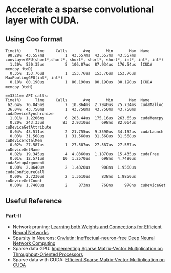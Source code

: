 
# Accelerate a sparse convolutional layer with CUDA. 
## Using Coo format
```
Time(%)      Time     Calls       Avg       Min       Max  Name
 98.28%  43.557ms         1  43.557ms  43.557ms  43.557ms  convLayerGPU(short*,short*, short*, short*, short*, int*, int*, int*)
  1.20%  530.35us         5  106.07us  87.934us  176.54us  [CUDA memcpy HtoD]
  0.35%  153.76us         1  153.76us  153.76us  153.76us  MaxPoolingGPU(int*, int*)
  0.18%  80.190us         1  80.190us  80.190us  80.190us  [CUDA memcpy DtoH]

==3341== API calls:
Time(%)      Time     Calls       Avg       Min       Max  Name
 62.64%  76.045ms         7  10.864ms  2.7940us  75.734ms  cudaMalloc
 36.04%  43.750ms         1  43.750ms  43.750ms  43.750ms  cudaDeviceSynchronize
  1.01%  1.2206ms         6  203.44us  175.16us  263.65us  cudaMemcpy
  0.20%  243.33us        83  2.9310us     698ns  82.064us  cuDeviceGetAttribute
  0.04%  43.511us         2  21.755us  9.3590us  34.152us  cudaLaunch
  0.03%  31.568us         1  31.568us  31.568us  31.568us  cuDeviceTotalMem
  0.02%  27.587us         1  27.587us  27.587us  27.587us  cuDeviceGetName
  0.02%  19.345us         4  4.8360us  1.1870us  15.435us  cudaFree
  0.01%  12.571us        10  1.2570us     698ns  4.7490us  cudaSetupArgument
  0.00%  2.8640us         2  1.4320us     908ns  1.9560us  cudaConfigureCall
  0.00%  2.7230us         2  1.3610us     838ns  1.8850us  cuDeviceGetCount
  0.00%  1.7460us         2     873ns     768ns     978ns  cuDeviceGet
```


## Useful Reference

### Part-II
* Network pruning: [Learning both Weights and Connections for Efficient Neural Networks](https://arxiv.org/pdf/1506.02626.pdf)
* Sparsity in Neurons: [Cnvlutin: Ineffectual-neuron-free Deep Neural Network Computing](http://www.ece.ubc.ca/~aamodt/papers/Cnvlutin.ISCA2016.pdf)
* Sparse data GPU: [Implementing Sparse Matrix-Vector Multiplication on Throughput-Oriented Processors](https://pdfs.semanticscholar.org/9abb/086fabdcd2853ed8303c0f9a62cf4b917a62.pdf)
* Sparse data with CUDA: [Efficient Sparse Matrix-Vector Multiplication on CUDA](http://wnbell.com/media/2008-12-NVR-SpMV/nvr-2008-004.pdf)

